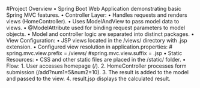 #Project Overview
	•	Spring Boot Web Application demonstrating basic Spring MVC features.
	•	Controller Layer:
	•	Handles requests and renders views (HomeController).
	•	Uses ModelAndView to pass model data to views.
	•	@ModelAttribute used for binding request parameters to model objects.
	•	Model and controller logic are separated into distinct packages.
	•	View Configuration:
	•	JSP views located in the /views/ directory with .jsp extension.
	•	Configured view resolution in application.properties:
        # spring.mvc.view.prefix = /views/
        #spring.mvc.view.suffix = .jsp
	•	Static Resources:
	•	CSS and other static files are placed in the /static/ folder.
	•	Flow:
	1.	User accesses homepage (/).
	2.	HomeController processes form submission (/add?num1=5&num2=10).
	3.	The result is added to the model and passed to the view.
	4.	result.jsp displays the calculated result.
